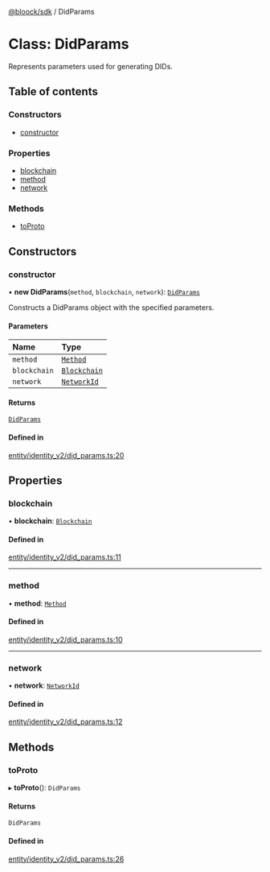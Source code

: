 [@bloock/sdk](../index.md) / DidParams

# Class: DidParams

Represents parameters used for generating DIDs.

## Table of contents

### Constructors

- [constructor](DidParams.md#constructor)

### Properties

- [blockchain](DidParams.md#blockchain)
- [method](DidParams.md#method)
- [network](DidParams.md#network)

### Methods

- [toProto](DidParams.md#toproto)

## Constructors

### constructor

• **new DidParams**(`method`, `blockchain`, `network`): [`DidParams`](DidParams.md)

Constructs a DidParams object with the specified parameters.

#### Parameters

| Name | Type |
| :------ | :------ |
| `method` | [`Method`](../enums/Method-1.md) |
| `blockchain` | [`Blockchain`](../enums/Blockchain-1.md) |
| `network` | [`NetworkId`](../enums/NetworkId-1.md) |

#### Returns

[`DidParams`](DidParams.md)

#### Defined in

[entity/identity_v2/did_params.ts:20](https://github.com/bloock/bloock-sdk/blob/d82279b/languages/js/src/entity/identity_v2/did_params.ts#L20)

## Properties

### blockchain

• **blockchain**: [`Blockchain`](../enums/Blockchain-1.md)

#### Defined in

[entity/identity_v2/did_params.ts:11](https://github.com/bloock/bloock-sdk/blob/d82279b/languages/js/src/entity/identity_v2/did_params.ts#L11)

___

### method

• **method**: [`Method`](../enums/Method-1.md)

#### Defined in

[entity/identity_v2/did_params.ts:10](https://github.com/bloock/bloock-sdk/blob/d82279b/languages/js/src/entity/identity_v2/did_params.ts#L10)

___

### network

• **network**: [`NetworkId`](../enums/NetworkId-1.md)

#### Defined in

[entity/identity_v2/did_params.ts:12](https://github.com/bloock/bloock-sdk/blob/d82279b/languages/js/src/entity/identity_v2/did_params.ts#L12)

## Methods

### toProto

▸ **toProto**(): `DidParams`

#### Returns

`DidParams`

#### Defined in

[entity/identity_v2/did_params.ts:26](https://github.com/bloock/bloock-sdk/blob/d82279b/languages/js/src/entity/identity_v2/did_params.ts#L26)
